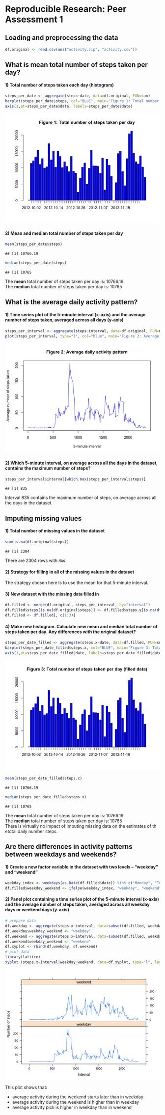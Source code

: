 # Reproducible Research: Peer Assessment 1

## Loading and preprocessing the data

```r
df.original <- read.csv(unz("activity.zip", "activity.csv"))
```


## What is mean total number of steps taken per day?
#### 1) Total number of steps taken each day (histogram)

```r
steps_per_date <- aggregate(steps~date, data=df.original, FUN=sum)
barplot(steps_per_date$steps, col="BLUE", main="Figure 1: Total number of steps taken per day")
axis(1,at=steps_per_date$date, labels=steps_per_date$date)
```

![](./PA1_template_files/figure-html/unnamed-chunk-2-1.png) 

#### 2) Mean and median total number of steps taken per day


```r
mean(steps_per_date$steps)
```

```
## [1] 10766.19
```

```r
median(steps_per_date$steps)
```

```
## [1] 10765
```
The __mean__ total number of steps taken per day is: 10766.19  
The __median__ total number of steps taken per day is: 10765  


## What is the average daily activity pattern?
#### 1) Time series plot of the 5-minute interval (x-axis) and the average number of steps taken, averaged across all days (y-axis)

```r
steps_per_interval <- aggregate(steps~interval, data=df.original, FUN=mean)
plot(steps_per_interval, type="l", col="blue", main="Figure 2: Average daily activity pattern", xlab="5-minute interval", ylab="Average number of steps taken")
```

![](./PA1_template_files/figure-html/unnamed-chunk-5-1.png) 

#### 2) Which 5-minute interval, on average across all the days in the dataset, contains the maximum number of steps?

```r
steps_per_interval$interval[which.max(steps_per_interval$steps)]
```

```
## [1] 835
```
Interval 835 contains the maximum number of steps, on average across all the days in the dataset.


## Imputing missing values
#### 1) Total number of missing values in the dataset

```r
sum(is.na(df.original$steps))
```

```
## [1] 2304
```
There are 2304 rows with ```NA```s.


#### 2) Strategy for filling in all of the missing values in the dataset
The strategy chosen here is to use the mean for that 5-minute interval.


#### 3) New dataset with the missing data filled in

```r
df.filled <- merge(df.original, steps_per_interval, by="interval")
df.filled$steps[is.na(df.original$steps)] <- df.filled$steps.y[is.na(df.original$steps)]
df.filled <- df.filled[, c(1:3)]
```


#### 4) Make new histogram. Calculate new mean and median total number of steps taken per day. Any differences with the original dataset?

```r
steps_per_date_filled <- aggregate(steps.x~date, data=df.filled, FUN=sum)
barplot(steps_per_date_filled$steps.x, col="BLUE", main="Figure 3: Total number of steps taken per day (filled data)")
axis(1,at=steps_per_date_filled$date, labels=steps_per_date_filled$date)
```

![](./PA1_template_files/figure-html/unnamed-chunk-9-1.png) 



```r
mean(steps_per_date_filled$steps.x)
```

```
## [1] 10766.19
```

```r
median(steps_per_date_filled$steps.x)
```

```
## [1] 10765
```
The __mean__ total number of steps taken per day is: 10766.19  
The __median__ total number of steps taken per day is: 10765  
There is virtually no impact of imputing missing data on the estimates of th etotal daily number steps.  


## Are there differences in activity patterns between weekdays and weekends?
#### 1) Create a new factor variable in the dataset with two levels – “weekday” and “weekend”

```r
weekday_index <- weekdays(as.Date(df.filled$date)) %in% c("Monday", "Tuesday", "Wednesday", "Thursday", "Friday")
df.filled$weekday_weekend <- ifelse(weekday_index, "weekday", "weekend")
```

#### 2) Panel plot containing a time series plot of the 5-minute interval (x-axis) and the average number of steps taken, averaged across all weekday days or weekend days (y-axis)

```r
# prepare data
df.weekday <- aggregate(steps.x~interval, data=subset(df.filled, weekday_weekend=="weekday"), FUN=mean)
df.weekday$weekday_weekend <- "weekday"
df.weekend <- aggregate(steps.x~interval, data=subset(df.filled, weekday_weekend=="weekend"), FUN=mean)
df.weekend$weekday_weekend <- "weekend"
df.xyplot <- rbind(df.weekday, df.weekend)
# plot data
library(lattice)
xyplot (steps.x~interval|weekday_weekend, data=df.xyplot, type="l", layout=c(1,2), xlab="Interval", ylab="Number of steps")
```

![](./PA1_template_files/figure-html/unnamed-chunk-13-1.png) 
  
This plot shows that:  
* average activity during the weekend starts later than in weekday  
* average activity during the weekend is higher than in weekday  
* average activity pick is higher in weekday than in weekend
